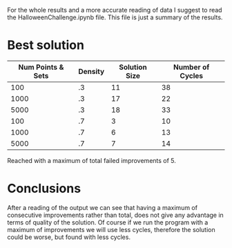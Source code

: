 For the whole results and a more accurate reading of data I suggest to read the HalloweenChallenge.ipynb file. This file is just a summary of the results.

# Best solution

| Num Points & Sets | Density | Solution Size | Number of Cycles |
| ----------------- | ------- | ------------- | ---------------- |
| 100               | .3      | 11            | 38               |
| 1000              | .3      | 17            | 22               |
| 5000              | .3      | 18            | 33               |
| 100               | .7      | 3             | 10               |
| 1000              | .7      | 6             | 13               |
| 5000              | .7      | 7             | 14               |

Reached with a maximum of total failed improvements of 5. 

# Conclusions

After a reading of the output we can see that having a maximum of consecutive improvements rather than total, does not give any advantage in terms of quality of the solution. Of course if we run the program with a maximum of improvements we will use less cycles, therefore the solution could be worse, but found with less cycles.